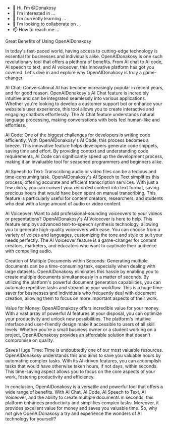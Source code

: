 - 👋 Hi, I’m @Donakosy
- 👀 I’m interested in ...
- 🌱 I’m currently learning ...
- 💞️ I’m looking to collaborate on ...
- 📫 How to reach me ...

<!---
Donakosy/Donakosy is a ✨ special ✨ repository because its `README.md` (this file) appears on your GitHub profile.
You can click the Preview link to take a look at your changes.
--->

Great Benefits of Using OpenAIDonakosy

In today's fast-paced world, having access to cutting-edge technology is essential for businesses and individuals alike. OpenAIDonakosy is one such revolutionary tool that offers a plethora of benefits. From AI chat to AI code, AI speech to text, and AI voiceover, this innovative platform has got you covered. Let's dive in and explore why OpenAIDonakosy is truly a game-changer.

AI Chat: Conversational AI has become increasingly popular in recent years, and for good reason. OpenAIDonakosy's AI Chat feature is incredibly intuitive and can be integrated seamlessly into various applications. Whether you're looking to develop a customer support bot or enhance your website's user experience, this tool allows you to create interactive and engaging chatbots effortlessly. The AI Chat feature understands natural language processing, making conversations with bots feel human-like and effortless.

AI Code: One of the biggest challenges for developers is writing code efficiently. With OpenAIDonakosy's AI Code, this process becomes a breeze. This innovative feature helps developers generate code snippets, saving time and effort. By providing context and understanding code requirements, AI Code can significantly speed up the development process, making it an invaluable tool for seasoned programmers and beginners alike.

AI Speech to Text: Transcribing audio or video files can be a tedious and time-consuming task. OpenAIDonakosy's AI Speech to Text simplifies this process, offering accurate and efficient transcription services. With just a few clicks, you can convert your recorded content into text format, saving precious hours that would have been spent on manual transcribing. This feature is particularly useful for content creators, researchers, and students who deal with a large amount of audio or video content.

AI Voiceover: Want to add professional-sounding voiceovers to your videos or presentations? OpenAIDonakosy's AI Voiceover is here to help. This feature employs advanced text-to-speech synthesis technology, allowing you to generate high-quality voiceovers with ease. You can choose from a variety of voices and languages, customizing the tone and style to suit your needs perfectly. The AI Voiceover feature is a game-changer for content creators, marketers, and educators who want to captivate their audience with compelling audio.

Creation of Multiple Documents within Seconds: Generating multiple documents can be a time-consuming task, especially when dealing with large datasets. OpenAIDonakosy eliminates this hassle by enabling you to create multiple documents simultaneously in a matter of seconds. By utilizing the platform's powerful document generation capabilities, you can automate repetitive tasks and streamline your workflow. This is a huge time-saver for businesses and individuals who frequently deal with document creation, allowing them to focus on more important aspects of their work.

Value for Money: OpenAIDonakosy offers incredible value for your money. With a vast array of powerful AI features at your disposal, you can optimize your productivity and unlock new possibilities. The platform's intuitive interface and user-friendly design make it accessible to users of all skill levels. Whether you're a small business owner or a student working on a project, OpenAIDonakosy provides an affordable solution that doesn't compromise on quality.

Saves Huge Time: Time is undoubtedly one of our most valuable resources. OpenAIDonakosy understands this and aims to save you valuable hours by automating complex tasks. With its AI-driven features, you can accomplish tasks that would have otherwise taken hours, if not days, within seconds. This time-saving aspect allows you to focus on the core aspects of your work, fostering productivity and efficiency.

In conclusion, OpenAIDonakosy is a versatile and powerful tool that offers a wide range of benefits. With AI Chat, AI Code, AI Speech to Text, AI Voiceover, and the ability to create multiple documents in seconds, this platform enhances productivity and simplifies complex tasks. Moreover, it provides excellent value for money and saves you valuable time. So, why not give OpenAIDonakosy a try and experience the wonders of AI technology for yourself?
